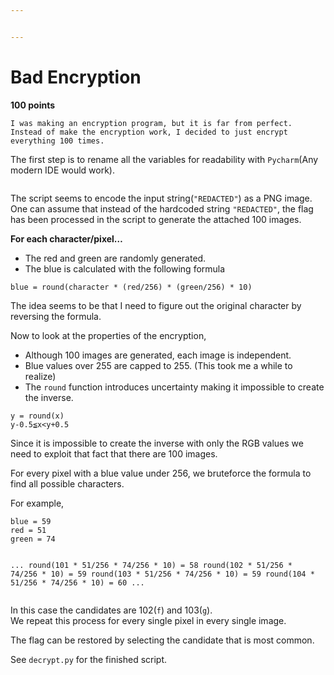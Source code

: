```yaml
---


---
```


<h1 id="bad-encryption">Bad Encryption</h1>
<p><strong>100 points</strong></p>
<pre><code>I was making an encryption program, but it is far from perfect. 
Instead of make the encryption work, I decided to just encrypt everything 100 times.
</code></pre>
<p>The first step is to rename all the variables for readability with <code>Pycharm</code>(Any modern IDE would work).</p>
<p><img src="https://gyazo.com/8500147c8e648d83249c10bec091b672.png" alt=""></p>
<p>The script seems to encode the input string(<code>"REDACTED"</code>)  as a PNG image.<br>
One can assume that instead of the hardcoded string <code>"REDACTED"</code>, the flag has been processed in the script to generate the attached 100 images.</p>
<p><strong>For each character/pixel…</strong></p>
<ul>
<li>The red and green are randomly generated.</li>
<li>The blue is calculated with the following formula</li>
</ul>
<pre><code>blue = round(character * (red/256) * (green/256) * 10)
</code></pre>
<p>The idea seems to be that I need to figure out the original character by reversing the formula.</p>
<p>Now to look at the properties of the encryption,</p>
<ul>
<li>Although 100 images are generated, each image is independent.</li>
<li>Blue values over 255 are capped to 255. (This took me a while to realize)</li>
<li>The <code>round</code> function introduces uncertainty making it impossible to create the inverse.</li>
</ul>
<pre><code>y = round(x)
y-0.5≦x&lt;y+0.5
</code></pre>
<p>Since it is impossible to create the inverse with only the RGB values we need to exploit that fact that there are 100 images.</p>
<p>For every pixel with a blue value under 256, we bruteforce the formula to find all possible characters.</p>
<p>For example,</p>
<pre><code>blue = 59
red = 51
green = 74

...
round(101 * 51/256 * 74/256 * 10) = 58
round(102 * 51/256 * 74/256 * 10) = 59
round(103 * 51/256 * 74/256 * 10) = 59
round(104 * 51/256 * 74/256 * 10) = 60
...
</code></pre>
<p>In this case the candidates are 102(<code>f</code>) and 103(<code>g</code>).<br>
We repeat this process for every single pixel in every single image.<br>
<img src="https://gyazo.com/be48ddfda91f7cd19843548cfd8f2bdb.png" alt=""></p>
<p>The flag can be restored by selecting the candidate that is most common.</p>
<p>See <code>decrypt.py</code> for the finished script.</p>

